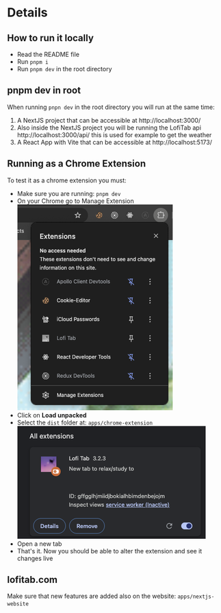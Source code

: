 # Details

## How to run it locally
* Read the README file
* Run `pnpm i`
* Run `pnpm dev` in the root directory

## pnpm dev in root
When running `pnpn dev` in the root directory you will run at the same time:
1. A NextJS project that can be accessible at http://localhost:3000/
2. Also inside the NextJS project you will be running the LofiTab api http://localhost:3000/api/ this is used for example to get the weather
3. A React App with Vite that can be accessible at http://localhost:5173/

## Running as a Chrome Extension
To test it as a chrome extension you must:

* Make sure you are running: `pnpm dev`
* On your Chrome go to Manage Extension
![Manage extension](docs/manage-extensions.png)
* Click on **Load unpacked**
* Select the `dist` folder at: `apps/chrome-extension`
![Result after load unpacked](docs/load-unpacked.png)
* Open a new tab
* That's it. Now you should be able to alter the extension and see it changes live

## lofitab.com
Make sure that new features are added also on the website: `apps/nextjs-website`